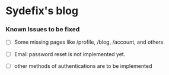 # Sydefix's blog

### Known Issues to be fixed

- [ ] Some missing pages like /profile,  /blog,  /account,  and others
- [ ] Email password reset is not implemented yet.
- [ ] other methods of authentications are to be implemented

